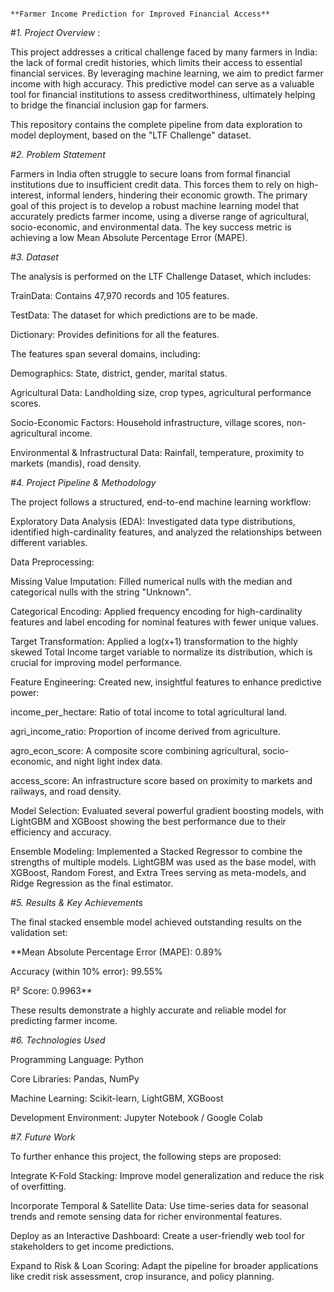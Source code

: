                                                                         **Farmer Income Prediction for Improved Financial Access**

#_1. Project Overview_ :

This project addresses a critical challenge faced by many farmers in India: the lack of formal credit histories, which limits their access to essential financial services. By leveraging machine learning, we aim to predict farmer income with high accuracy. This predictive model can serve as a valuable tool for financial institutions to assess creditworthiness, ultimately helping to bridge the financial inclusion gap for farmers.

This repository contains the complete pipeline from data exploration to model deployment, based on the "LTF Challenge" dataset.


#_2. Problem Statement_

Farmers in India often struggle to secure loans from formal financial institutions due to insufficient credit data. This forces them to rely on high-interest, informal lenders, hindering their economic growth. The primary goal of this project is to develop a robust machine learning model that accurately predicts farmer income, using a diverse range of agricultural, socio-economic, and environmental data. The key success metric is achieving a low Mean Absolute Percentage Error (MAPE).


#_3. Dataset_

The analysis is performed on the LTF Challenge Dataset, which includes:

  TrainData: Contains 47,970 records and 105 features.

  TestData: The dataset for which predictions are to be made.

  Dictionary: Provides definitions for all the features.

  The features span several domains, including:

  Demographics: State, district, gender, marital status.

  Agricultural Data: Landholding size, crop types, agricultural performance scores.

  Socio-Economic Factors: Household infrastructure, village scores, non-agricultural income.

  Environmental & Infrastructural Data: Rainfall, temperature, proximity to markets (mandis), road density.


#_4. Project Pipeline & Methodology_

The project follows a structured, end-to-end machine learning workflow:

Exploratory Data Analysis (EDA): Investigated data type distributions, identified high-cardinality features, and analyzed the relationships between different variables.

  Data Preprocessing:
  
  Missing Value Imputation: Filled numerical nulls with the median and categorical nulls with the string "Unknown".
  
  Categorical Encoding: Applied frequency encoding for high-cardinality features and label encoding for nominal features with fewer unique values.
  
  Target Transformation: Applied a log(x+1) transformation to the highly skewed Total Income target variable to normalize its distribution, which is crucial for improving model performance.
  
  Feature Engineering: Created new, insightful features to enhance predictive power:
  
  income_per_hectare: Ratio of total income to total agricultural land.
  
  agri_income_ratio: Proportion of income derived from agriculture.
  
  agro_econ_score: A composite score combining agricultural, socio-economic, and night light index data.
  
  access_score: An infrastructure score based on proximity to markets and railways, and road density.
  
  Model Selection: Evaluated several powerful gradient boosting models, with LightGBM and XGBoost showing the best performance due to their efficiency and accuracy.
  
  Ensemble Modeling: Implemented a Stacked Regressor to combine the strengths of multiple models. LightGBM was used as the base model, with XGBoost, Random Forest, and Extra Trees serving as meta-models, and Ridge Regression as the final estimator.


#_5. Results & Key Achievements_

The final stacked ensemble model achieved outstanding results on the validation set:

**Mean Absolute Percentage Error (MAPE): 0.89%

Accuracy (within 10% error): 99.55%

R² Score: 0.9963**

These results demonstrate a highly accurate and reliable model for predicting farmer income.


#_6. Technologies Used_

Programming Language: Python

Core Libraries: Pandas, NumPy

Machine Learning: Scikit-learn, LightGBM, XGBoost

Development Environment: Jupyter Notebook / Google Colab


#_7. Future Work_

To further enhance this project, the following steps are proposed:

Integrate K-Fold Stacking: Improve model generalization and reduce the risk of overfitting.

Incorporate Temporal & Satellite Data: Use time-series data for seasonal trends and remote sensing data for richer environmental features.

Deploy as an Interactive Dashboard: Create a user-friendly web tool for stakeholders to get income predictions.

Expand to Risk & Loan Scoring: Adapt the pipeline for broader applications like credit risk assessment, crop insurance, and policy planning.
